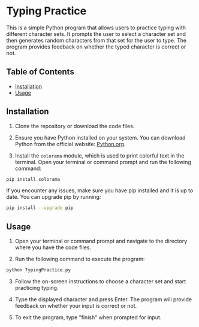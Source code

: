 # Typing Practice

This is a simple Python program that allows users to practice typing with different character sets. It prompts the user to select a character set and then generates random characters from that set for the user to type. The program provides feedback on whether the typed character is correct or not.

## Table of Contents
- [Installation](#installation)
- [Usage](#usage)

## Installation

1. Clone the repository or download the code files.

2. Ensure you have Python installed on your system. You can download Python from the official website: [Python.org](https://www.python.org/downloads/).

3. Install the `colorama` module, which is used to print colorful text in the terminal. Open your terminal or command prompt and run the following command:
    
```bash
pip install colorama
```
If you encounter any issues, make sure you have pip installed and it is up to date. You can upgrade pip by running:

```bash
pip install --upgrade pip
```

## Usage

1. Open your terminal or command prompt and navigate to the directory where you have the code files.

2. Run the following command to execute the program:
    
```bash
python TypingPractice.py
```

3. Follow the on-screen instructions to choose a character set and start practicing typing.

4. Type the displayed character and press Enter. The program will provide feedback on whether your input is correct or not.

5. To exit the program, type "finish" when prompted for input.
